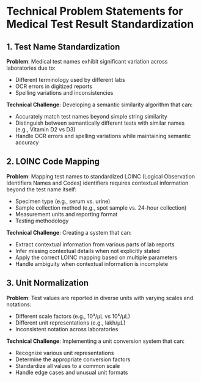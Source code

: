 # Technical Problem Statements for Medical Test Result Standardization

## 1. Test Name Standardization
**Problem**: Medical test names exhibit significant variation across laboratories due to:
- Different terminology used by different labs
- OCR errors in digitized reports
- Spelling variations and inconsistencies

**Technical Challenge**: Developing a semantic similarity algorithm that can:
- Accurately match test names beyond simple string similarity
- Distinguish between semantically different tests with similar names (e.g., Vitamin D2 vs D3)
- Handle OCR errors and spelling variations while maintaining semantic accuracy

## 2. LOINC Code Mapping
**Problem**: Mapping test names to standardized LOINC (Logical Observation Identifiers Names and Codes) identifiers requires contextual information beyond the test name itself:
- Specimen type (e.g., serum vs. urine)
- Sample collection method (e.g., spot sample vs. 24-hour collection)
- Measurement units and reporting format
- Testing methodology

**Technical Challenge**: Creating a system that can:
- Extract contextual information from various parts of lab reports
- Infer missing contextual details when not explicitly stated
- Apply the correct LOINC mapping based on multiple parameters
- Handle ambiguity when contextual information is incomplete

## 3. Unit Normalization
**Problem**: Test values are reported in diverse units with varying scales and notations:
- Different scale factors (e.g., 10³/μL vs 10⁵/μL)
- Different unit representations (e.g., lakh/μL)
- Inconsistent notation across laboratories

**Technical Challenge**: Implementing a unit conversion system that can:
- Recognize various unit representations
- Determine the appropriate conversion factors
- Standardize all values to a common scale
- Handle edge cases and unusual unit formats





